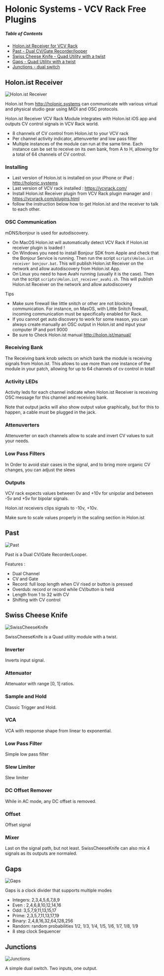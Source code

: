 # Holonic Systems - VCV Rack Free Plugins

##### Table of Contents  
- [Holon.ist Receiver for VCV Rack](#holonist-receiver)
- [Past - Dual CV/Gate Recorder/looper](#past)
- [Swiss Cheese Knife - Quad Utility with a twist](#swiss-cheese-knife)
- [Gaps - Quad Utility with a twist](#gaps)
- [Junctions - dual switch](#junctions)


## Holon.ist Receiver

![Holon.ist Receiver](https://raw.githubusercontent.com/hdavid/VCVRack-Holon.ist/master/screencaps/Holon.ist-Receiver.png)

Holon.ist from http://holonic.systems can communicate with various virtual and physical studio gear using MIDI and OSC protocols.

Holon.ist Receiver VCV Rack Module integrates with Holon.ist iOS app and outputs CV control signals in VCV Rack world.
- 8 channels of CV control from Holon.ist to your VCV rack
- Per channel activity indicator, attenuverter and low pass filter
- Multiple instances of the module can run at the same time. Each instance can be set to receive on its own bank, from A to H, allowing for a total of 64 channels of CV control.


### Installing
- Last version of Holon.ist is installed on your iPhone or iPad : http://holonic.systems
- Last version of VCV rack installed : https://vcvrack.com/
- Install Holon.ist Receiver plugin from VCV Rack plugin manager and : https://vcvrack.com/plugins.html
- follow the instruction below how to get Holon.ist and the receiver to talk to each other.

### OSC Communication
mDNS/bonjour is used for autodiscovery.

- On MacOS Holon.ist will automatically detect VCV Rack if Holon.ist receiver plugin is loaded !
- On Windows you need to install Bonjour SDK from Apple and check that the Bonjour Service is running. Then run the script `scripts\Holon.ist receiver bonjour.bat`. This will publish Holon.ist Receiver on the network and allow autodiscovery from Holon.ist App.
- On Linux you need to have Avahi running (usually it is the case). Then run the script `scripts\Holon.ist_receiver_avahi.sh`. This will publish Holon.ist Receiver on the network and allow autodiscovery

Tips
- Make sure firewall like little snitch or other are not blocking communication. For instance, on MasOS, with Little Snitch firewall, incoming communication must be specifically enabled for Rack.
- If you cannot get auto discovery to work for some reason, you can always create manually an OSC output in Holon.ist and input your computer IP and port 9000
- Be sure to Check Holon.ist manual http://holon.ist/manual/

### Receiving Bank
The Receiving bank knob selects on which bank the module is receiving signals from Holon.ist. This allows to use more than one instance of the module in your patch, allowing for up to 64 channels of cv control in total!

### Activity LEDs
Activity leds for each channel indicate when Holon.ist Receiver is receiving OSC message for this channel and receiving bank.

Note that output jacks will also show output value graphically, but for this to happen, a cable must be plugged in the jack.

### Attenuverters
Attenuverter on each channels allow to scale and invert CV values to suit your needs.  

### Low Pass Filters
In Order to avoid stair cases in the signal, and to bring more organic CV changes, you can adjust the slews

### Outputs
VCV rack expects values between 0v and +10v for unipolar and between -5v and +5v for bipolar signals.

Holon.ist receivers clips signals to -10v, +10v.
  
Make sure to scale values properly in the scaling section in Holon.ist

## Past

![Past](https://raw.githubusercontent.com/hdavid/VCVRack-Holon.ist/master/screencaps/Past.png)

Past is a Dual CV/Gate Recorder/Looper.

Features :
- Dual Channel 
- CV and Gate
- Record: full loop length when CV rised or button is pressed
- Overdub: record or record while CV/button is held
- Length from 1 to 32 with CV
- Shifting with CV control


## Swiss Cheese Knife

![SwissCheeseKnife](https://raw.githubusercontent.com/hdavid/VCVRack-Holon.ist/master/screencaps/SwissCheeseKnife.png)

SwissCheeseKnife is a Quad utility module with a twist.

### Inverter
Inverts input signal.

### Attenuator 
Attenuator with range [0, 1] ratios.

### Sample and Hold
Classic Trigger and Hold.

### VCA
VCA with response shape from linear to exponential.

### Low Pass Filter
Simple low pass filter

### Slew Limiter
Slew limiter

### DC Offset Remover
While in AC mode, any DC offset is removed. 

### Offset
Offset signal

### Mixer
Last on the signal path, but not least. SwissCheeseKnife can also mix 4 signals as its outputs are normaled.


## Gaps

![Gaps](https://raw.githubusercontent.com/hdavid/VCVRack-Holon.ist/master/screencaps/Gaps.png)

Gaps is a clock divider that supports multiple modes 

- Integers: 2,3,4,5,6,7,8,9
- Even : 2,4,6,8,10,12,14,16
- Odd: 3,5,7,9,11,13,15,17
- Prime: 2,3,5,7,11,13,17,19
- Binary: 2,4,8,16,32,64,128,256
- Random: random probabilities 1/2, 1/3, 1/4, 1/5, 1/6, 1/7, 1/8, 1/9
- 8 step clock Sequencer


## Junctions

![Junctions](https://raw.githubusercontent.com/hdavid/VCVRack-Holon.ist/master/screencaps/Junctions.png)

A simple dual switch. Two inputs, one output.
